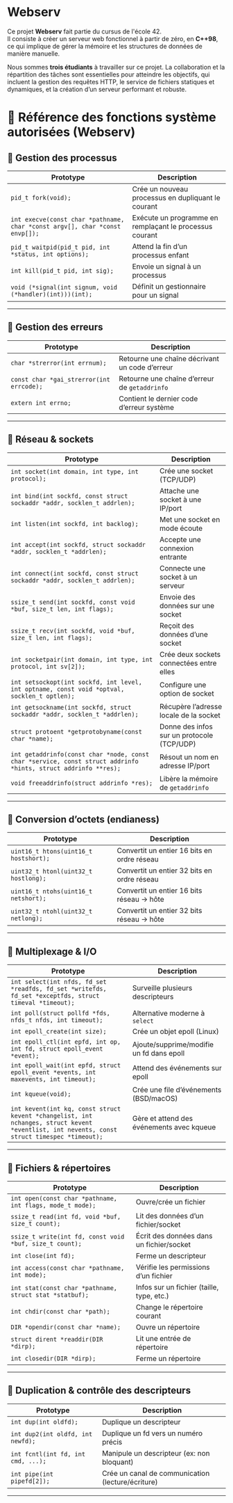 # Webserv

Ce projet **Webserv** fait partie du cursus de l'école 42.  
Il consiste à créer un serveur web fonctionnel à partir de zéro, en **C++98**, ce qui implique de gérer la mémoire et les structures de données de manière manuelle.

Nous sommes **trois étudiants** à travailler sur ce projet. La collaboration et la répartition des tâches sont essentielles pour atteindre les objectifs, qui incluent la gestion des requêtes HTTP, le service de fichiers statiques et dynamiques, et la création d’un serveur performant et robuste.


# 📖 Référence des fonctions système autorisées (Webserv)

## 🔹 Gestion des processus
| Prototype | Description |
|-----------|-------------|
| `pid_t fork(void);` | Crée un nouveau processus en dupliquant le courant |
| `int execve(const char *pathname, char *const argv[], char *const envp[]);` | Exécute un programme en remplaçant le processus courant |
| `pid_t waitpid(pid_t pid, int *status, int options);` | Attend la fin d’un processus enfant |
| `int kill(pid_t pid, int sig);` | Envoie un signal à un processus |
| `void (*signal(int signum, void (*handler)(int)))(int);` | Définit un gestionnaire pour un signal |

---

## 🔹 Gestion des erreurs
| Prototype | Description |
|-----------|-------------|
| `char *strerror(int errnum);` | Retourne une chaîne décrivant un code d’erreur |
| `const char *gai_strerror(int errcode);` | Retourne une chaîne d’erreur de `getaddrinfo` |
| `extern int errno;` | Contient le dernier code d’erreur système |

---

## 🔹 Réseau & sockets
| Prototype | Description |
|-----------|-------------|
| `int socket(int domain, int type, int protocol);` | Crée une socket (TCP/UDP) |
| `int bind(int sockfd, const struct sockaddr *addr, socklen_t addrlen);` | Attache une socket à une IP/port |
| `int listen(int sockfd, int backlog);` | Met une socket en mode écoute |
| `int accept(int sockfd, struct sockaddr *addr, socklen_t *addrlen);` | Accepte une connexion entrante |
| `int connect(int sockfd, const struct sockaddr *addr, socklen_t addrlen);` | Connecte une socket à un serveur |
| `ssize_t send(int sockfd, const void *buf, size_t len, int flags);` | Envoie des données sur une socket |
| `ssize_t recv(int sockfd, void *buf, size_t len, int flags);` | Reçoit des données d’une socket |
| `int socketpair(int domain, int type, int protocol, int sv[2]);` | Crée deux sockets connectées entre elles |
| `int setsockopt(int sockfd, int level, int optname, const void *optval, socklen_t optlen);` | Configure une option de socket |
| `int getsockname(int sockfd, struct sockaddr *addr, socklen_t *addrlen);` | Récupère l’adresse locale de la socket |
| `struct protoent *getprotobyname(const char *name);` | Donne des infos sur un protocole (TCP/UDP) |
| `int getaddrinfo(const char *node, const char *service, const struct addrinfo *hints, struct addrinfo **res);` | Résout un nom en adresse IP/port |
| `void freeaddrinfo(struct addrinfo *res);` | Libère la mémoire de `getaddrinfo` |

---

## 🔹 Conversion d’octets (endianess)
| Prototype | Description |
|-----------|-------------|
| `uint16_t htons(uint16_t hostshort);` | Convertit un entier 16 bits en ordre réseau |
| `uint32_t htonl(uint32_t hostlong);` | Convertit un entier 32 bits en ordre réseau |
| `uint16_t ntohs(uint16_t netshort);` | Convertit un entier 16 bits réseau → hôte |
| `uint32_t ntohl(uint32_t netlong);` | Convertit un entier 32 bits réseau → hôte |

---

## 🔹 Multiplexage & I/O
| Prototype | Description |
|-----------|-------------|
| `int select(int nfds, fd_set *readfds, fd_set *writefds, fd_set *exceptfds, struct timeval *timeout);` | Surveille plusieurs descripteurs |
| `int poll(struct pollfd *fds, nfds_t nfds, int timeout);` | Alternative moderne à `select` |
| `int epoll_create(int size);` | Crée un objet epoll (Linux) |
| `int epoll_ctl(int epfd, int op, int fd, struct epoll_event *event);` | Ajoute/supprime/modifie un fd dans epoll |
| `int epoll_wait(int epfd, struct epoll_event *events, int maxevents, int timeout);` | Attend des événements sur epoll |
| `int kqueue(void);` | Crée une file d’événements (BSD/macOS) |
| `int kevent(int kq, const struct kevent *changelist, int nchanges, struct kevent *eventlist, int nevents, const struct timespec *timeout);` | Gère et attend des événements avec kqueue |

---

## 🔹 Fichiers & répertoires
| Prototype | Description |
|-----------|-------------|
| `int open(const char *pathname, int flags, mode_t mode);` | Ouvre/crée un fichier |
| `ssize_t read(int fd, void *buf, size_t count);` | Lit des données d’un fichier/socket |
| `ssize_t write(int fd, const void *buf, size_t count);` | Écrit des données dans un fichier/socket |
| `int close(int fd);` | Ferme un descripteur |
| `int access(const char *pathname, int mode);` | Vérifie les permissions d’un fichier |
| `int stat(const char *pathname, struct stat *statbuf);` | Infos sur un fichier (taille, type, etc.) |
| `int chdir(const char *path);` | Change le répertoire courant |
| `DIR *opendir(const char *name);` | Ouvre un répertoire |
| `struct dirent *readdir(DIR *dirp);` | Lit une entrée de répertoire |
| `int closedir(DIR *dirp);` | Ferme un répertoire |

---

## 🔹 Duplication & contrôle des descripteurs
| Prototype | Description |
|-----------|-------------|
| `int dup(int oldfd);` | Duplique un descripteur |
| `int dup2(int oldfd, int newfd);` | Duplique un fd vers un numéro précis |
| `int fcntl(int fd, int cmd, ...);` | Manipule un descripteur (ex: non bloquant) |
| `int pipe(int pipefd[2]);` | Crée un canal de communication (lecture/écriture) |

---
